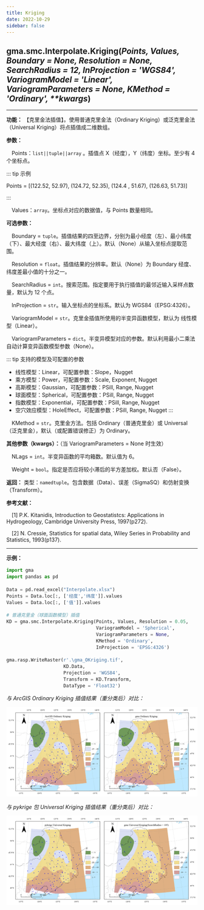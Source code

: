 ```yaml
---
title: Kriging
date: 2022-10-29
sidebar: false
---
```


## gma.smc.Interpolate.**Kriging**(*Points, Values, Boundary = None, Resolution = None, SearchRadius = 12, InProjection = 'WGS84', VariogramModel = 'Linear',  VariogramParameters = None, KMethod = 'Ordinary', \*\*kwargs*)<Badge text="1.1.0 +"/>
---

**功能：** 【克里金法插值】。使用普通克里金法（Ordinary Kriging）或泛克里金法（Universal Kriging）将点插值成二维数组。

**参数：**

&emsp;Points：`list||tuple||array` 。插值点 X（经度），Y（纬度）坐标。至少有 4 个坐标点。

::: tip 示例

Points = [(122.52,  52.97), (124.72,  52.35), (124.4 ,  51.67), (126.63,  51.73)]

:::


&emsp;Values：`array`。坐标点对应的数据值，与 Points 数量相同。

**可选参数：**

&emsp;Boundary = `tuple`。插值结果的四至边界，分别为最小经度（左）、最小纬度（下）、最大经度（右）、最大纬度（上）。默认（None）从输入坐标点提取范围。

&emsp;Resolution = `float`。插值结果的分辨率。默认（None）为 Boundary 经度、纬度差最小值的十分之一。

&emsp;SearchRadius = `int`。搜索范围。指定要用于执行插值的最邻近输入采样点数量，默认为 12 个点。

&emsp;InProjection = `str`。输入坐标点的坐标系。默认为 WGS84（EPSG:4326）。

&emsp;VariogramModel = `str`。克里金插值所使用的半变异函数模型，默认为 线性模型（Linear）。

&emsp;VariogramParameters = `dict`。半变异模型对应的参数。默认利用最小二乘法自动计算变异函数模型参数（None）。

::: tip 支持的模型及可配置的参数

+ 线性模型：Linear，可配置参数：Slope，Nugget
+ 乘方模型：Power，可配置参数：Scale, Exponent, Nugget
+ 高斯模型：Gaussian，可配置参数：PSill, Range, Nugget     
+ 球面模型：Spherical，可配置参数：PSill, Range, Nugget    
+ 指数模型：Exponential，可配置参数：PSill, Range, Nugget      
+ 空穴效应模型：HoleEffect，可配置参数：PSill, Range, Nugget
:::

&emsp;KMethod = `str`。克里金方法。包括 Ordinary（普通克里金）或 Universal（泛克里金），默认（或配置错误修正）为 Ordinary。

**其他参数（kwargs）：**（当 VariogramParameters = None 时生效）

&emsp;NLags = `int`。半变异函数的平均箱数。默认值为 6。

&emsp;Weight = `bool`。指定是否应将较小滞后的半方差加权。默认否（False）。

**返回：** 类型：`namedtuple`。包含数据（Data）、误差（SigmaSQ）和仿射变换（Transform）。

**参考文献：**

&emsp;[1] P.K. Kitanidis, Introduction to Geostatistcs: Applications in Hydrogeology, Cambridge University Press, 1997(p272).

&emsp;[2] N. Cressie, Statistics for spatial data, Wiley Series in Probability and Statistics, 1993(p137).

---

**示例：**

```python
import gma
import pandas as pd

Data = pd.read_excel("Interpolate.xlsx")
Points = Data.loc[:, ['经度','纬度']].values
Values = Data.loc[:, ['值']].values

# 普通克里金（球面函数模型）插值
KD = gma.smc.Interpolate.Kriging(Points, Values, Resolution = 0.05, 
                                 VariogramModel = 'Spherical', 
                                 VariogramParameters = None,
                                 KMethod = 'Ordinary',
                                 InProjection = 'EPSG:4326')

gma.rasp.WriteRaster(r'.\gma_OKriging.tif',
                     KD.Data,
                     Projection = 'WGS84',
                     Transform = KD.Transform, 
                     DataType = 'Float32')
```

*与 ArcGIS Ordinary Kriging 插值结果（重分类后）对比：*

![fdg](/smc/OKriging.webp)

*与 pykrige 包 Universal Kriging 插值结果（重分类后）对比：*

![fdg](/smc/UKriging.webp)

